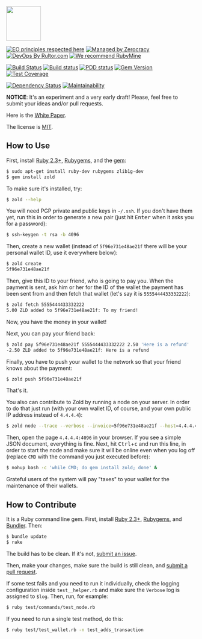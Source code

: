 <img src="http://www.zold.io/logo.svg" width="92px" height="92px"/>

[![EO principles respected here](http://www.elegantobjects.org/badge.svg)](http://www.elegantobjects.org)
[![Managed by Zerocracy](https://www.0crat.com/badge/C91QJT4CF.svg)](https://www.0crat.com/p/C91QJT4CF)
[![DevOps By Rultor.com](http://www.rultor.com/b/yegor256/Zold)](http://www.rultor.com/p/yegor256/Zold)
[![We recommend RubyMine](http://www.elegantobjects.org/rubymine.svg)](https://www.jetbrains.com/ruby/)

[![Build Status](https://travis-ci.org/yegor256/zold.svg)](https://travis-ci.org/yegor256/zold)
[![Build status](https://ci.appveyor.com/api/projects/status/ypctxm5ohrtp2kr4?svg=true)](https://ci.appveyor.com/project/yegor256/zold)
[![PDD status](http://www.0pdd.com/svg?name=yegor256/zold)](http://www.0pdd.com/p?name=yegor256/zold)
[![Gem Version](https://badge.fury.io/rb/zold.svg)](http://badge.fury.io/rb/zold)
[![Test Coverage](https://img.shields.io/codecov/c/github/yegor256/zold.svg)](https://codecov.io/github/yegor256/zold?branch=master)

[![Dependency Status](https://gemnasium.com/yegor256/zold.svg)](https://gemnasium.com/yegor256/zold)
[![Maintainability](https://api.codeclimate.com/v1/badges/7489c1d2bacde40ffc09/maintainability)](https://codeclimate.com/github/yegor256/zold/maintainability)

**NOTICE**: It's an experiment and a very early draft! Please, feel free to
submit your ideas and/or pull requests.

Here is the [White Paper](https://github.com/yegor256/zold/raw/master/wp/wp.pdf).

The license is [MIT](https://github.com/yegor256/zold/blob/master/LICENSE.txt).

## How to Use

First, install [Ruby 2.3+](https://www.ruby-lang.org/en/documentation/installation/),
[Rubygems](https://rubygems.org/pages/download), and
the [gem](https://rubygems.org/gems/zold):

```bash
$ sudo apt-get install ruby-dev rubygems zlib1g-dev
$ gem install zold
```

To make sure it's installed, try:

```bash
$ zold --help
```

You will need PGP private and public keys in `~/.ssh`.
If you don't have them yet, run this in order to generate a new pair
(just hit <kbd>Enter</kbd> when it asks you for a password):

```bash
$ ssh-keygen -t rsa -b 4096
```

Then, create a new wallet (instead of `5f96e731e48ae21f` there will be your
personal wallet ID, use it everywhere below):

```bash
$ zold create
5f96e731e48ae21f
```

Then, give this ID to your friend, who is going to pay you.
When the payment is sent, ask him or her for the ID of the wallet
the payment has been sent from and then fetch that wallet
(let's say it is `5555444433332222`):

```bash
$ zold fetch 5555444433332222
5.00 ZLD added to 5f96e731e48ae21f: To my friend!
```

Now, you have the money in your wallet!

Next, you can pay your friend back:

```bash
$ zold pay 5f96e731e48ae21f 5555444433332222 2.50 'Here is a refund'
-2.50 ZLD added to 5f96e731e48ae21f: Here is a refund
```

Finally, you have to push your wallet to the network so that your friend
knows about the payment:

```bash
$ zold push 5f96e731e48ae21f
```

That's it.

You also can contribute to Zold by running a node on your server.
In order to do that just run (with your own wallet ID, of course,
and your own public IP address instead of `4.4.4.4`):

```bash
$ zold node --trace --verbose --invoice=5f96e731e48ae21f --host=4.4.4.4
```

Then, open the page `4.4.4.4:4096` in your browser.
If you see a simple JSON document, everything is fine.
Next, hit <kbd>Ctrl</kbd>+<kbd>c</kbd> and run this line, in order
to start the node and make sure it will be online even when you log off
(replace `CMD` with the command you just executed before):

```bash
$ nohup bash -c 'while CMD; do gem install zold; done' &
```

Grateful users of the system will pay "taxes" to your wallet
for the maintenance of their wallets.

## How to Contribute

It is a Ruby command line gem. First, install
[Ruby 2.3+](https://www.ruby-lang.org/en/documentation/installation/),
[Rubygems](https://rubygems.org/pages/download),
and
[Bundler](https://bundler.io/).
Then:

```bash
$ bundle update
$ rake
```

The build has to be clean. If it's not, [submit an issue](https://github.com/yegor256/zold/issues).

Then, make your changes, make sure the build is still clean,
and [submit a pull request](https://www.yegor256.com/2014/04/15/github-guidelines.html).

If some test fails and you need to run it individually,
check the logging configuration inside `test__helper.rb` and make
sure the `Verbose` log is assigned to `$log`. Then, run, for example:

```bash
$ ruby test/commands/test_node.rb
```

If you need to run a single test method, do this:

```bash
$ ruby test/test_wallet.rb -n test_adds_transaction
```
